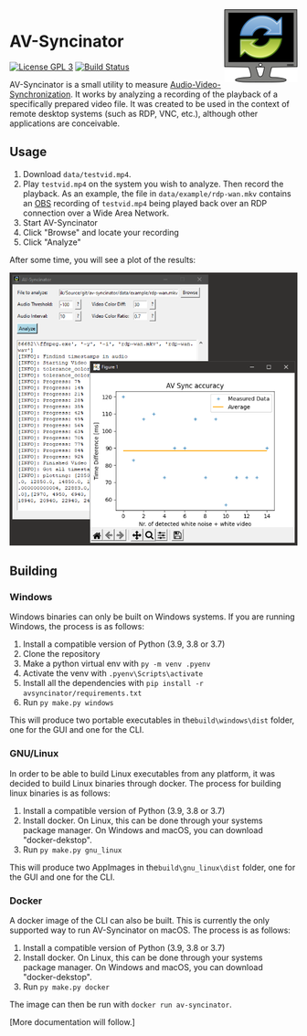 <img src="avsyncinator/res/logo/logo-256x256.png" height="128" align="right"/>

# AV-Syncinator

[![License GPL 3](https://img.shields.io/github/license/dominiksta/av-syncinator)][LICENSE]
[![Build Status](https://img.shields.io/github/workflow/status/dominiksta/av-syncinator/CI/master)][BUILD]

AV-Syncinator is a small utility to measure
[Audio-Video-Synchronization](https://en.wikipedia.org/wiki/Audio-to-video_synchronization).
It works by analyzing a recording of the playback of a specifically prepared
video file. It was created to be used in the context of remote desktop systems
(such as RDP, VNC, etc.), although other applications are conceivable.

## Usage

1. Download `data/testvid.mp4`.
2. Play `testvid.mp4` on the system you wish to analyze. Then record the
   playback. As an example, the file in `data/example/rdp-wan.mkv` contains an
   [OBS](https://obsproject.com/) recording of `testvid.mp4` being played back
   over an RDP connection over a Wide Area Network.
3. Start AV-Syncinator
4. Click "Browse" and locate your recording
5. Click "Analyze"

After some time, you will see a plot of the results:

<img src="data/screenshot.png"/>

## Building

### Windows

Windows binaries can only be built on Windows systems. If you are running
Windows, the process is as follows:

1. Install a compatible version of Python (3.9, 3.8 or 3.7)
2. Clone the repository
3. Make a python virtual env with `py -m venv .pyenv`
4. Activate the venv with `.pyenv\Scripts\activate`
5. Install all the dependencies with `pip install -r avsyncinator/requirements.txt`
6. Run `py make.py windows`

This will produce two portable executables in the`build\windows\dist` folder,
one for the GUI and one for the CLI.

### GNU/Linux

In order to be able to build Linux executables from any platform, it was decided
to build Linux binaries through docker. The process for building linux binaries
is as follows:

1. Install a compatible version of Python (3.9, 3.8 or 3.7)
2. Install docker. On Linux, this can be done through your systems package
   manager. On Windows and macOS, you can download "docker-dekstop".
3. Run `py make.py gnu_linux`

This will produce two AppImages in the`build\gnu_linux\dist` folder,
one for the GUI and one for the CLI.

### Docker

A docker image of the CLI can also be built. This is currently the only
supported way to run AV-Syncinator on macOS. The process is as follows:

1. Install a compatible version of Python (3.9, 3.8 or 3.7)
2. Install docker. On Linux, this can be done through your systems package
   manager. On Windows and macOS, you can download "docker-dekstop".
3. Run `py make.py docker`

The image can then be run with `docker run av-syncinator`.

[More documentation will follow.]

[LICENSE]: https://github.com/dominiksta/av-syncinator/blob/master/LICENSE
[BUILD]: https://github.com/dominiksta/av-syncinator/actions
